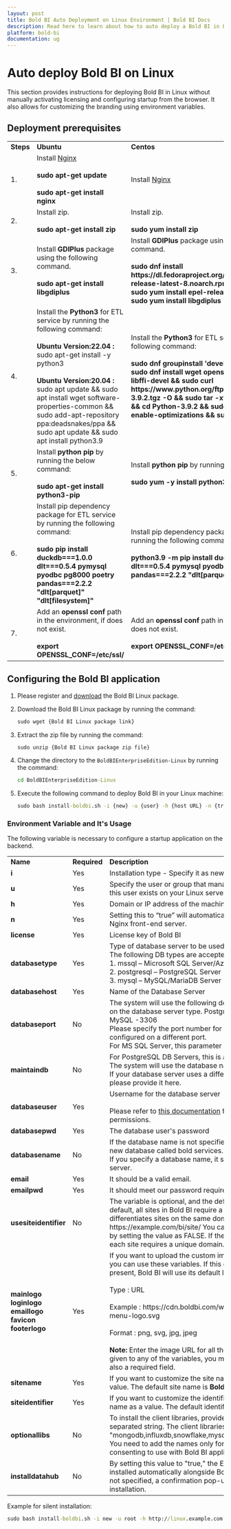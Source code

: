```yaml
---
layout: post
title: Bold BI Auto Deployment on Linux Environment | Bold BI Docs
description: Read here to learn about how to auto deploy a Bold BI in Linux by activating licensing and configuring startup from the browser and customize the branding.
platform: bold-bi
documentation: ug
---
```


# Auto deploy Bold BI on Linux
 
This section provides instructions for deploying Bold BI in Linux without manually activating licensing and configuring startup from the browser. It also allows for customizing the branding using environment variables.

## Deployment prerequisites

   <table>
    <tr>
      <td>
       <b>Steps</b>
      </td>
      <td>
       <b>Ubuntu</b>
      </td>
      <td>
       <b>Centos</b>
      </td>
    </tr>
    <tr>
      <td>
       1.
      </td>
      <td>
       Install <a href="https://docs.microsoft.com/en-us/aspnet/core/host-and-deploy/linux-nginx?view=aspnetcore-3.1#install-nginx">Nginx</a></br> </br>
       <b>sudo apt-get update </b></br> </br>
       <b>sudo apt-get install nginx</b>
      </td>
      <td>
      Install <a href="https://www.digitalocean.com/community/tutorials/how-to-install-nginx-on-centos-8">Nginx</a>
      </td>
    </tr>
    <tr>
      <td>
       2. 
      </td>
      <td>
      Install zip.</br> </br>
       <b>sudo apt-get install zip </b>
      </td>
      <td>
      Install zip.</br> </br>
       <b>sudo yum install zip </b>
      </td>
    </tr>
    <tr>
      <td>
       3.
      </td>
      <td>
      Install <b>GDIPlus</b> package using the following command. </br> </br>
      <b>sudo apt-get install libgdiplus</b>
      </td>
      <td>
      Install <b>GDIPlus</b> package using the following command. </br> </br>
      <b>sudo dnf install https://dl.fedoraproject.org/pub/epel/epel-release-latest-8.noarch.rpm</br>
      sudo yum install epel-release </br>
      sudo yum install libgdiplus</b>
      </td>
    </tr> 
    <tr>
      <td>
       4.
      </td>
      <td>
      Install the <b>Python3</b> for ETL service by running the following command:</br> </br>
      <b>Ubuntu Version:22.04 :</b> sudo apt-get install -y python3 </br></br>
      <b>Ubuntu Version:20.04 :</b> sudo apt update && sudo apt install wget software-properties-common && sudo add-apt-repository ppa:deadsnakes/ppa && sudo apt update && sudo apt install python3.9
      </td>
      <td>
      Install the <b>Python3</b> for ETL service by running the following command:</br> </br>
      <b>sudo dnf groupinstall 'development tools' && sudo dnf install wget openssl-devel bzip2-devel libffi-devel && sudo curl https://www.python.org/ftp/python/3.9.2/Python-3.9.2.tgz -O && sudo tar -xvf Python-3.9.2.tgz && cd Python-3.9.2 && sudo ./configure --enable-optimizations && sudo make install</b>
      </td>
    </tr> 
    <tr>
      <td>
      5.
      </td>
      <td>
      Install <b>python pip</b> by running the below command:</br> </br>
      <b>sudo apt-get install python3-pip</b>
      </td>
      <td>
      Install <b>python pip</b> by running the below command:</br> </br>
      <b>sudo yum -y install python3-pip</b>
      </td>
    </tr> 
    <tr>
      <td>
       6.
      </td>
      <td>
      Install pip dependency package for ETL service by running the following command: </br> </br>
      <b>sudo pip install duckdb===1.0.0 dlt===0.5.4 pymysql pyodbc pg8000 poetry pandas===2.2.2 "dlt[parquet]" "dlt[filesystem]"</b>
      </td>
      <td>
      Install pip dependency package for ETL service by running the following command: </br> </br>
      <b>python3.9 -m pip install duckdb===1.0.0 dlt===0.5.4 pymysql pyodbc pg8000 poetry pandas===2.2.2 "dlt[parquet]" "dlt[filesystem]"</b>
      </td>
    </tr> 
    <tr>
      <td>
       7.
      </td>
      <td>
      Add an <b>openssl conf</b> path in the environment, if does not exist. </br> </br>
      <b>export OPENSSL_CONF=/etc/ssl/</b>
      </td>
      <td>
      Add an <b>openssl conf</b> path in the environment, if does not exist. </br> </br>
      <b>export OPENSSL_CONF=/etc/ssl/</b>
      </td>
    </tr>     
    </table>

## Configuring the Bold BI application

1. Please register and [download](https://www.boldbi.com/account) the Bold BI Linux package.

2. Download the Bold BI Linux package by running the command:

    ~~~cmd
    sudo wget {Bold BI Linux package link}
    ~~~

3. Extract the zip file by running the command:

    ~~~cmd
    sudo unzip {Bold BI Linux package zip file}
    ~~~ 

4. Change the directory to the `BoldBIEnterpriseEdition-Linux` by running the command:

    ~~~cmd
    cd BoldBIEnterpriseEdition-Linux
    ~~~ 

5. Execute the following command to deploy Bold BI in your Linux machine:

    ~~~cmd
    sudo bash install-boldbi.sh -i {new} -u {user} -h {host URL} -n {true} -license {License Key} -databasetype {databasetype} -databasehost {Database server name} -databaseport {database port} -maintaindb {default database} -databaseuser {database username} -databasepwd {database password} -databasename {database name} -email {email address} -emailpwd {Password} -mainlogo {main logo} -loginlogo {login logo} -emaillogo {email logo} -favicon {header logo} -footerlogo {footer logo} -sitename {site name} -siteidentifier {site identifier}
    ~~~


### Environment Variable and It's Usage

The following variable is necessary to configure a startup application on the backend.

   <table>
    <tr>
      <td>
       <b>Name</b>
      </td>
      <td>
       <b>Required</b>
      </td>
      <td>
       <b>Description</b>
      </td>
    </tr>
    <tr>
      <td>
       <b> i </b>
      </td>
      <td>
       Yes
      </td>
      <td>
      Installation type - Specify it as new.
      </td>
    </tr>
    <tr>
      <td>
       <b> u </b> 
      </td>
      <td>
       Yes 
      </td>
      <td>
        Specify the user or group that manages the service. Make sure this user exists on your Linux server.
      </td>
    </tr>
    <tr>
      <td>
       <b> h </b>
      </td>
      <td>
      Yes
      </td>
      <td>
      Domain or IP address of the machine with HTTP protocol.
      </td>
    </tr>
    <tr>
      <td>
       <b> n </b>
      </td>
      <td>
      Yes
      </td>
      <td>
      Setting this to “true” will automatically configure Bold BI with Nginx front-end server.
      </td>
    </tr> 
    <tr>
      <td>
       <b>license</b>  
      </td>
      <td>
       Yes
      </td>
      <td>
      License key of Bold BI
      </td>
    </tr> 
    <tr>
      <td>
       <b>databasetype</b> 
      </td>
      <td>
       Yes
      </td>
      <td>
      Type of database server to be used for configuring the Bold BI.</br>
      The following DB types are accepted:</br>
     1. mssql – Microsoft SQL Server/Azure SQL Database </br>
     2. postgresql – PostgreSQL Server</br>
     3. mysql – MySQL/MariaDB Server</br>
      </td>
    </tr> 
    <tr>
      <td>
       <b>databasehost</b> 
      </td>
      <td>
       Yes
      </td>
      <td>
      Name of the Database Server
      </td>
    </tr> 
        <tr>
      <td>
       <b>databaseport</b> 
      </td>
      <td>
       No
      </td>
      <td>
      The system will use the following default port numbers based on the database server type.
      PostgrSQL – 5234 </br>
      MySQL -3306</br>
      Please specify the port number for your database server if it is configured on a different port.</br>
      For MS SQL Server, this parameter is not necessary.</br>
      </td>
    </tr> 
        <tr>
      <td>
       <b>maintaindb</b> 
      </td>
      <td>
       No
      </td>
      <td>
      For PostgreSQL DB Servers, this is an optional parameter.<br />
      The system will use the database name <b>postgres</b> by default.<br />If your database server uses a different default database, please provide it here.
      </td>
    </tr> 
    <tr>
      <td>
       <b>databaseuser</b> 
      </td>
      <td>
       Yes
      </td>
      <td>
      Username for the database server<br /></br>Please refer to <a href=/faq/what-are-the-database-permissions-required-to-set-up-bold-bi-embedded/>this documentation</a> for information on the user's permissions.
      </td>
    </tr>  
    <tr>
      <td>
       <b>databasepwd</b> 
      </td>
      <td>
       Yes
      </td>
      <td>
      The database user's password
      </td>
    </tr> 
        <tr>
      <td>
       <b>databasename</b> 
      </td>
      <td>
       No
      </td>
      <td>
      If the database name is not specified, the system will create a new database called bold services.</br>
      If you specify a database name, it should already exist on the server.
      </td>
    </tr>  
    <tr>
      <td>
       <b>email</b> 
      </td>
      <td>
       Yes
      </td>
      <td>
      It should be a valid email.
      </td>
    </tr> 
    <tr>
      <td>
       <b>emailpwd</b> 
      </td>
      <td>
       Yes
      </td>
      <td>
      It should meet our password requirements.
      </td>
    </tr> 
    <tr>
      <td>
       <b>usesiteidentifier</b> 
      </td>
      <td>
       No
      </td>
      <td>
      The variable is optional, and the default value is TRUE. By default, all sites in Bold BI require a site identifier, which differentiates sites on the same domain. That is https://example.com/bi/site/ You can ignore the site identifier by setting the value as FALSE. If the site identifier is disabled, each site requires a unique domain.
      </td>
    </tr> 
    <tr>
      <td>
       <b>mainlogo</b>
       <b>loginlogo</b>
       <b>emaillogo</b>
       <b>favicon</b>
       <b>footerlogo</b>
      </td>
      <td>
       Yes
      </td>
      <td>
      If you want to upload the custom image as a logo of the site, you can use these variables. If this environment variable is not present, Bold BI will use its default logo.<br /><br /> Type : URL <br /> <br /> Example : https://cdn.boldbi.com/wp/pages/boldbi-header-menu-logo.svg <br /> <br /> Format : png, svg, jpg, jpeg <br /> <br /> <b>Note:</b> Enter the image URL for all the variables. If the value is given to any of the variables, you must consider other variables also a required field.
      </td>
    </tr>
        <tr>
      <td>
       <b>sitename</b> 
      </td>
      <td>
       Yes
      </td>
      <td>
      If you want to customize the site name, enter the site name as a value. The default site name is <b> Bold BI Enterprise Dashboards</b>
      </td>
    </tr> 
        <tr>
      <td>
       <b>siteidentifier</b> 
      </td>
      <td>
       Yes
      </td>
      <td>
      If you want to customize the identifier name, enter the identifier name as a value. The default identifier name is <b>site1</b>
      </td>
    </tr> 
    <tr>
      <td>
       <b> optionallibs </b>
      </td>
      <td>
       No
      </td>
      <td>
      To install the client libraries, provide the values as a comma-separated string. The client libraries used in Bold BI are "mongodb,influxdb,snowflake,mysql,oracle,google,clickhouse". You need to add the names only for the libraries, which you are consenting to use with Bold BI application.
      </td>
    </tr>
    <tr>
      <td>
       <b> installdatahub </b>
      </td>
      <td>
       No
      </td>
      <td>
      By setting this value to "true," the ETL application will be installed automatically alongside Bold BI. If this parameter is not specified, a confirmation pop-up will prompt for the ETL installation. 
      </td>
    </tr>
    </table>

Example for silent installation:

~~~cmd 
sudo bash install-boldbi.sh -i new -u root -h http://linux.example.com -n true -license Bold_BI_license_key -databasetype postgresql -databasehost localhost -maintaindb defaultdb -databaseuser doadmin -databasepwd boldbi@123 -databasename testing -databaseport 25060 -email admin@boldbi.com -emailpwd Admin@123 -mainlogo https://cdn.boldbi.com/wp/pages/boldbi-header-menu-logo.svg -loginlogo https://cdn.boldbi.com/wp/pages/boldbi-header-menu-logo.svg -emaillogo https://cdn.boldbi.com/wp/pages/boldbi-header-menu-logo.svg -favicon https://cdn.boldbi.com/wp/pages/boldbi-header-menu-logo.svg -footerlogo https://cdn.boldbi.com/wp/pages/boldbi-header-menu-logo.svg -sitename Autodeployment -siteidentifier Branding
~~~
